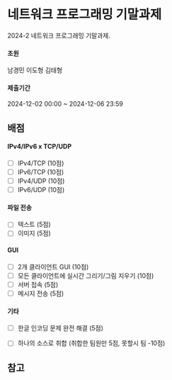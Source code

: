 # 네트워크 프로그래밍 기말과제

2024-2 네트워크 프로그래밍 기말과제.

#### 조원
남경민
이도형
김태형

#### 제출기간
2024-12-02 00:00 ~ 2024-12-06 23:59

## 배점

#### IPv4/IPv6 x TCP/UDP
- [ ] IPv4/TCP (10점)
- [ ] IPv6/TCP (10점)
- [ ] IPv4/UDP (10점)
- [ ] IPv6/UDP (10점)
      
#### 파일 전송
- [ ] 텍스트 (5점)
- [ ] 이미지 (5점)

#### GUI 
- [ ] 2개 클라이언트 GUI (10점)
- [ ] 모든 클라이언트에 실시간 그리기/그림 지우기 (10점)
- [ ] 서버 접속 (5점)
- [ ] 메시지 전송 (5점)

#### 기타
- [ ] 한글 인코딩 문제 완전 해결 (5점)
- [ ] 하나의 소스로 취합 (취합한 팀원만 5점, 못할시 팀 -10점)


## 참고

[Git 커밋 컨벤션 참고]: https://velog.io/@shin6403/Git-git-%EC%BB%A4%EB%B0%8B-%EC%BB%A8%EB%B2%A4%EC%85%98-%EC%84%A4%EC%A0%95%ED%95%98%EA%B8%B0
